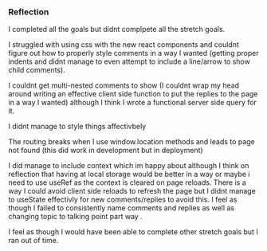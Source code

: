 ### Reflection
I completed all the goals but didnt complpete all the stretch goals.

I struggled with using css with the new react components and couldnt figure out how to properly style comments in a way I wanted (getting proper indents and didnt manage to even attempt to include a line/arrow to show child comments).

I couldnt get multi-nested comments to show (I couldnt wrap my head around writing an effective client side function to put the replies to the page in a way I wanted) although I think I wrote a functional server side query for it.

I didnt manage to style things affectivbely

The routing breaks when I use window.location methods and leads to page not found (this did work in development but in deployment)

I did manage to include context which im happy about although I think on reflection that having at local storage would be better in a way or maybe i need to use useRef as the context is cleared on page reloads. There is a way I could avoid client side reloads to refresh the page but I didnt manage to useState effectivly for new comments/replies to avoid this. I feel as though I failed to consistently name comments and replies as well as changing topic to talking point part way .

I feel as though I would have been able to complete other stretch goals but I ran out of time.
